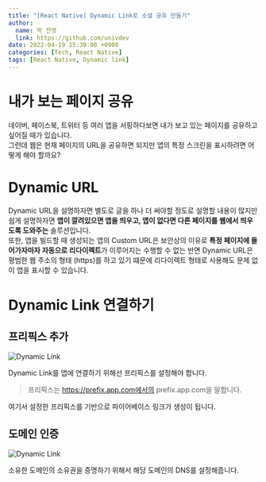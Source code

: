 ```yaml
---
title: "[React Native] Dynamic Link로 소셜 공유 만들기"
author:
  name: 박 찬영
  link: https://github.com/univdev
date: 2022-04-19 15:39:00 +0900
categories: [Tech, React Native]
tags: [React Native, Dynamic link]
---
```

# 내가 보는 페이지 공유
네이버, 페이스북, 트위터 등 여러 앱을 서핑하다보면 내가 보고 있는 페이지를 공유하고 싶어질 때가 있습니다.  
그런데 웹은 현재 페이지의 URL을 공유하면 되지만 앱의 특정 스크린을 표시하려면 어떻게 해야 할까요?
# Dynamic URL
Dynamic URL을 설명하자면 별도로 글을 하나 더 써야할 정도로 설명할 내용이 많지만 쉽게 설명하자면 **앱이 깔려있으면 앱을 띄우고, 앱이 없다면 다른 페이지를 웹에서 띄우도록 도와주는** 솔루션입니다.  
또한, 앱을 빌드할 때 생성되는 앱의 Custom URL은 보안상의 이유로 **특정 페이지에 들어가자마자 자동으로 리다이렉트**가 이루어지는 수행할 수 없는 반면 Dynamic URL은 평범한 웹 주소의 형태 (https)를 하고 있기 떄문에 리다이렉트 형태로 사용해도 문제 없이 앱을 표시할 수 있습니다.
# Dynamic Link 연결하기
## 프리픽스 추가
![Dynamic Link][Dynamic Link]

Dynamic Link를 앱에 연결하기 위해선 프리픽스를 설정해야 합니다.  
> 프리픽스는 https://prefix.app.com에서의 prefix.app.com을 말합니다.

여기서 설정한 프리픽스를 기반으로 파이어베이스 링크가 생성이 됩니다.
## 도메인 인증
![Dynamic Link][Dynamic Link 2]

소유한 도메인의 소유권을 증명하기 위해서 해당 도메인의 DNS를 설정해줍니다.

[Dynamic Link]: https://firebasestorage.googleapis.com/v0/b/univdev-github-io.appspot.com/o/firebase-dynamic-link-%E1%84%8B%E1%85%A7%E1%86%AB%E1%84%80%E1%85%A7%E1%86%AF-1.png?alt=media&token=62bb1c01-6127-4e7d-b8dc-b32ea40fa79e
[Dynamic Link 2]: https://firebasestorage.googleapis.com/v0/b/univdev-github-io.appspot.com/o/firebase-dynamic-link-%E1%84%8B%E1%85%A7%E1%86%AB%E1%84%80%E1%85%A7%E1%86%AF-2.png?alt=media&token=587ab85e-7820-4000-b9ca-79f79b5a8346